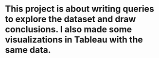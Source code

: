 # This project is about writing queries to explore the dataset and draw  conclusions. I also made some visualizations in Tableau with the same data. 
